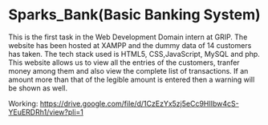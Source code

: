 # Sparks_Bank(Basic Banking System)
This is the first task in the Web Development Domain intern at GRIP. The website has been hosted at XAMPP and the dummy data of 14 customers has taken. The tech stack used is HTML5, CSS,JavaScript, MySQL and php. This website allows us to view all the entries of the customers, tranfer money among them and also view the complete list of transactions. If an amount more than that of the legible amount is entered then a warning will be shown as well. 


Working: https://drive.google.com/file/d/1CzEzYx5zj5eCc9HIIbw4cS-YEuERDRh1/view?pli=1
